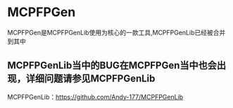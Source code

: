 # MCPFPGen
MCPFPGen是MCPFPGenLib使用为核心的一款工具,MCPFPGenLib已经被合并到其中
## MCPFPGenLib当中的BUG在MCPFPGen当中也会出现，详细问题请参见MCPFPGenLib
MCPFPGenLib：https://github.com/Andy-177/MCPFPGenLib
